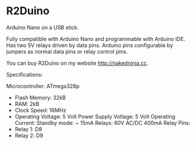 # R2Duino

Arduino Nano on a USB stick.

Fully compatible with Arduino Nano and programmable with Arduino IDE.
Has two 5V relays driven by data pins.
Arduino pins configurable by jumpers as normal data pins or relay control pins.

You can buy R2Duino on my website http://nakedninja.cc.

Specifications:

Microcontroller: ATmega328p
- Flash Memory: 32kB
- RAM: 2kB
- Clock Speed: 16MHz
- Operating Voltage: 5 Volt
Power Supply Voltage: 5 Volt
Operating Current: Standby mode: ~ 15mA
Relays: 60V AC/DC 400mA 
Relay Pins:
- Relay 1: D8
- Relay 2: D9
